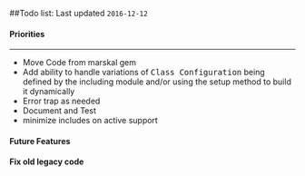 ##Todo list: Last updated `2016-12-12`  

#### Priorities
------
* Move Code from marskal gem
* Add ability to handle variations of <tt>Class Configuration</tt> being defined by the including module 
and/or using the setup method to build it dynamically
* Error trap as needed
* Document and Test
* minimize includes on active support


#### Future Features



#### Fix old legacy code


